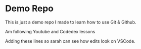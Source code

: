 # Demo Repo

This is just a demo repo I made to learn how to use Git & Github.

Am following Youtube and Codedex lessons

Adding these lines so sarah can see how edits look on VSCode.
